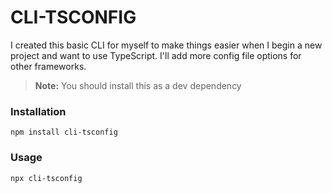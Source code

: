 # CLI-TSCONFIG

I created this basic CLI for myself to make things easier when I begin a new project and want to use TypeScript. I'll add more config file options for other frameworks.

> **Note:** You should install this as a dev dependency

### Installation

<a name="installation"></a>

```shell
npm install cli-tsconfig
```

### Usage

<a name="installation"></a>

```shell
npx cli-tsconfig
```
